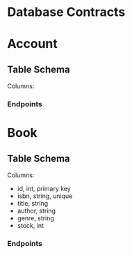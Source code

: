 # Database Contracts

# Account
## Table Schema
Columns:

### Endpoints


# Book
## Table Schema
Columns:
- id, int, primary key
- isbn, string, unique
- title, string
- author, string
- genre, string
- stock, int

### Endpoints